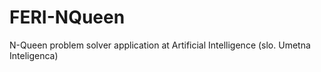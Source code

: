 # FERI-NQueen
N-Queen problem solver application at Artificial Intelligence (slo. Umetna Inteligenca)
